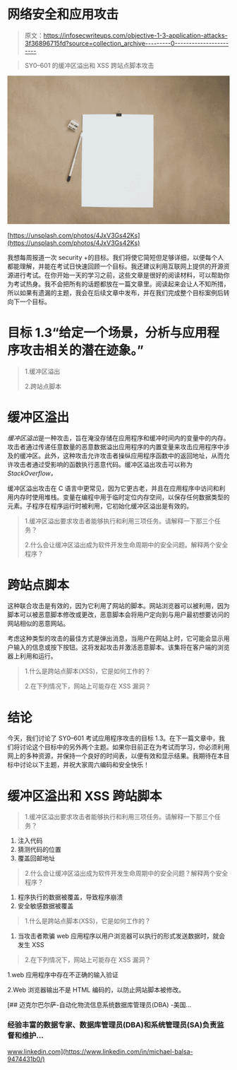 # 网络安全和应用攻击

> 原文：<https://infosecwriteups.com/objective-1-3-application-attacks-3f36896715fd?source=collection_archive---------0----------------------->

> SY0–601 的缓冲区溢出和 XSS 跨站点脚本攻击

![](img/a2cb0524ba7b1d7e879b8ef322ae0b0a.png)

[https://unsplash.com/photos/4JxV3Gs42Ks](https://unsplash.com/photos/4JxV3Gs42Ks)

我想每周报道一次 security +的目标。我们将使它简短但足够详细，以便每个人都能理解，并能在考试日快速回顾一个目标。我还建议利用互联网上提供的开源资源进行考试。在你开始一天的学习之前，这些文章是很好的阅读材料，可以帮助你为考试热身。我不会把所有的话题都放在一篇文章里。阅读起来会让人不知所措，所以如果有遗漏的主题，我会在后续文章中发布，并在我们完成整个目标案例后转向下一个目标。

# **目标 1.3“给定一个场景，分析与应用程序攻击相关的潜在迹象。”**

> 1.缓冲区溢出
> 
> 2.跨站点脚本

# 缓冲区溢出

*缓冲区溢出*是一种攻击，旨在淹没存储在应用程序和缓冲时间内的变量中的内存。攻击者通过传递任意数量的恶意数据溢出应用程序的内置变量来攻击应用程序中涉及的缓冲区。此外，这种攻击允许攻击者操纵应用程序函数中的返回地址，从而允许攻击者通过受影响的函数执行恶意代码。缓冲区溢出攻击可以称为 *StackOverflow。*

缓冲区溢出攻击在 C 语言中更常见，因为它更古老，并且在应用程序中访问和利用内存时使用堆栈。变量在编程中用于临时定位内存空间，以保存任何数据类型的元素。子程序在程序运行时被利用，它初始化缓冲区溢出是有效的。

> 1.缓冲区溢出要求攻击者能够执行和利用三项任务。请解释一下那三个任务？
> 
> 2.什么会让缓冲区溢出成为软件开发生命周期中的安全问题。解释两个安全程序？

# 跨站点脚本

这种联合攻击是有效的，因为它利用了网站的脚本。网站浏览器可以被利用，因为脚本可以被恶意脚本修改或更改，恶意脚本会将用户定向到与用户最初想要访问的网站相似的恶意网站。

考虑这种类型的攻击的最佳方式是弹出消息，当用户在网站上时，它可能会显示用户输入的信息或按下按钮。这将发起攻击并激活恶意脚本。该集将在客户端的浏览器上利用和运行。

> 1.什么是跨站点脚本(XSS)，它是如何工作的？
> 
> 2.在下列情况下，网站上可能存在 XSS 漏洞？

# 结论

今天，我们讨论了 SY0–601 考试应用程序攻击的目标 1.3。在下一篇文章中，我们将讨论这个目标中的另外两个主题。如果你目前正在为考试而学习，你必须利用网上的多种资源，并保持一个良好的时间表，以便有效和显示结果。我期待在本目标中讨论以下主题，并祝大家周六编码和安全快乐！

# **缓冲区溢出和 XSS 跨站脚本**

> 1.缓冲区溢出要求攻击者能够执行和利用三项任务。请解释一下那三个任务？

1.  注入代码
2.  猜测代码的位置
3.  覆盖回邮地址

> 2.什么会让缓冲区溢出成为软件开发生命周期中的安全问题？解释两个安全程序？

1.  程序执行的数据被覆盖，导致程序崩溃
2.  安全敏感数据被覆盖

> 1.什么是跨站点脚本(XSS)，它是如何工作的？

1.  当攻击者欺骗 web 应用程序以用户浏览器可以执行的形式发送数据时，就会发生 XSS

> 2.在下列情况下，网站上可能存在 XSS 漏洞？

1.web 应用程序中存在不正确的输入验证

2.Web 浏览器输出不是 HTML 编码的，以防止网站脚本被修改。

[](https://www.linkedin.com/in/michael-balsa-9474431b0/) [## 迈克尔巴尔萨-自动化物流信息系统数据库管理员(DBA) -美国…

### 经验丰富的数据专家、数据库管理员(DBA)和系统管理员(SA)负责监督和维护…

www.linkedin.com](https://www.linkedin.com/in/michael-balsa-9474431b0/)
